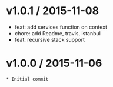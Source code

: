 
v1.0.1 / 2015-11-08
===================

  * feat: add services function on context
  * chore: add Readme, travis, istanbul
  * feat: recursive stack support

v1.0.0 / 2015-11-06
===================
    * Initial commit

